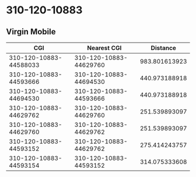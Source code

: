 # 310-120-10883
## Virgin Mobile


| CGI | Nearest CGI | Distance |
|-----|-------------|----------|
| 310-120-10883-44588033 | 310-120-10883-44629760 | 983.801613923 |
| 310-120-10883-44593666 | 310-120-10883-44694530 | 440.973188918 |
| 310-120-10883-44694530 | 310-120-10883-44593666 | 440.973188918 |
| 310-120-10883-44629762 | 310-120-10883-44629760 | 251.539893097 |
| 310-120-10883-44629760 | 310-120-10883-44629762 | 251.539893097 |
| 310-120-10883-44593152 | 310-120-10883-44629762 | 275.414243757 |
| 310-120-10883-44593154 | 310-120-10883-44593152 | 314.075333608 |
